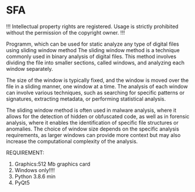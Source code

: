 # SFA

!!!   Intellectual property rights are registered. Usage is strictly prohibited without the permission of the copyright owner.   !!!

Programm, which can be used for static analyze any type of digital files using sliding window method
The sliding window method is a technique commonly used in binary analysis of digital files. This method involves dividing the file into smaller sections, called windows, and analyzing each window separately.

The size of the window is typically fixed, and the window is moved over the file in a sliding manner, one window at a time. The analysis of each window can involve various techniques, such as searching for specific patterns or signatures, extracting metadata, or performing statistical analysis.

The sliding window method is often used in malware analysis, where it allows for the detection of hidden or obfuscated code, as well as in forensic analysis, where it enables the identification of specific file structures or anomalies. The choice of window size depends on the specific analysis requirements, as larger windows can provide more context but may also increase the computational complexity of the analysis.

REQUIREMENT:
1. Graphics:512 Mb graphics card
2. Windows only!!!!
3. Python 3.8.6 min
4. PyQt5
